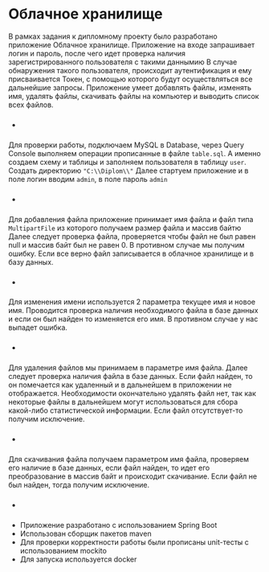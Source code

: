 # Облачное хранилище

В рамках задания к дипломному проекту было разработано приложение Облачное хранилище.
Приложение на входе запрашивает логин и пароль, после чего идет проверка наличия зарегистрированного пользователя с такими даннымию
В случае обнаружения такого пользователя, происходит аутентификация и ему присваивается Токен, с помощью которого будут осуществляться все дальнейшие запросы.
Приложение умеет добавлять файлы, изменять имя, удалять файлы, скачивать файлы на компьютер и выводить список всех файлов.
- ###
Для проверки работы, подключаем MySQL в Database, через Query Console выполняем операции прописанные в файле `table.sql`.
А именно создаем схему и таблицы и заполняем пользователя в таблицу `user`.
Создать директорию `"C:\\Diplom\\"`
Далее стартуем приложение и в поле логин вводим `admin`, в поле пароль `admin`
- ###
Для добавления файла приложение принимает имя файла и файл типа `MultipartFile` из которого получаем размер файла и массив байтю
Далее следует проверка файла, проверяется чтобы файл не был равен null и массив байт был не равен 0. В противном случае мы получим ошибку.
Если все верно файл записывается в облачное хранилище и в базу данных.

- ###
Для изменения имени используется 2 параметра текущее имя и новое имя. Проводится проверка наличия необходимого файла в базе данных и если он был найден то изменяется его имя.
В противном случае у нас выпадет ошибка.

- ###
Для удаления файлов мы принимаем в параметре имя файла. Далее следует проверка наличия файла в базе данных.
Если файл найден, то он помечается как удаленный и в дальнейшем в приложении не отображается. Необходимости окончательно удалять файл нет, так как некоторые файлы в дальнейшем могут использоваться для сбора какой-либо статистической информации.
Если файл отсутствует-то получим исключение.

- ###
Для скачивания файла получаем параметром имя файла, проверяем его наличие в базе данных, если файл найден, то идет его преобразование в массив байт и происходит скачивание.
Если файл не был найден, тогда получим исключение.

- ###
- Приложение разработано с использованием Spring Boot
- Использован сборщик пакетов maven
- Для проверки корректности работы были прописаны unit-тесты с использованием mockito
- Для запуска используется docker

